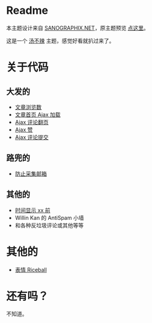 # Readme

本主题设计来自 [SANOGRAPHIX.NET](http://www.sanographix.net/)，原主题预览 [点这里](http://theme-croquis.tumblr.com/)。

这是一个 [汤不辣](http://theme-croquis.tumblr.com/) 主题，感觉好看就扒过来了。

# 关于代码

## 大发的

- [文章浏览数](http://fatesinger.com/73950)
- [文章首页 Ajax 加载](http://fatesinger.com/689)
- [Ajax 评论翻页](http://fatesinger.com/286)
- [Ajax 赞](http://fatesinger.com/115)
- [Ajax 评论提交](http://fatesinger.com/59)

## 路兜的

- [防止采集邮箱](http://www.ludou.org/automatically-hide-email-adresses-from-spambots-on-wordpress.html)

## 其他的

- [时间显示 xx 前](http://www.daqianduan.com/4198.html)
- Willin Kan 的 AntiSpam 小墙
- 和各种反垃圾评论或其他等等

# 其他的

- [表情 Riceball](http://dlanham.com/ui/riceballs/)

# 还有吗？

不知道。
